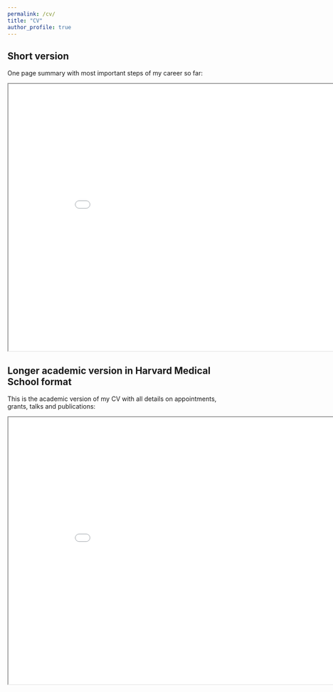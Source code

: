 ```yaml
---
permalink: /cv/
title: "CV"
author_profile: true
---
```


## Short version

One page summary with most important steps of my career so far:

<iframe src="/files/Resume 2-page/Resume_2_page.pdf" height="600" width="900"></iframe>

## Longer academic version in Harvard Medical School format

This is the academic version of my CV with all details on appointments, grants, talks and publications:

<iframe src="/files/cv_long.pdf" height="600" width="900"></iframe>
